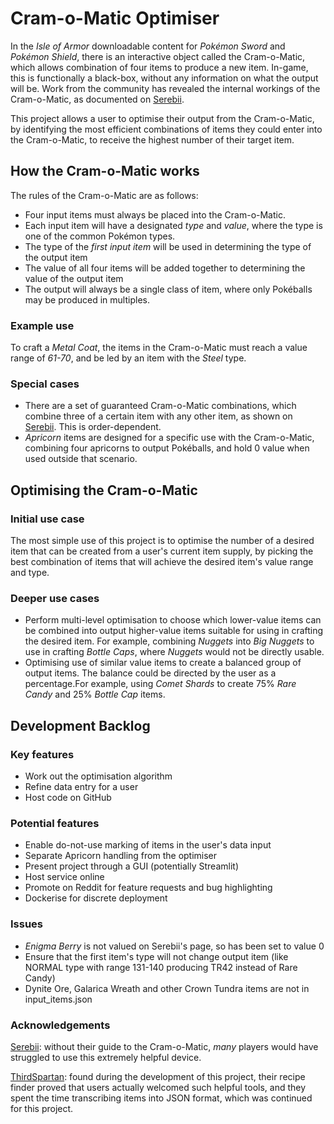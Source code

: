 # Cram-o-Matic Optimiser
In the _Isle of Armor_ downloadable content for _Pokémon Sword_ and _Pokémon Shield_, there is an interactive object
called the Cram-o-Matic, which allows combination of four items to produce a new item.
In-game, this is functionally a black-box, without any information on what the output will be.
Work from the community has revealed the internal workings of the Cram-o-Matic, as documented on
[Serebii](https://www.serebii.net/swordshield/cram-o-matic.shtml).

This project allows a user to optimise their output from the Cram-o-Matic, by identifying the most efficient 
combinations of items they could enter into the Cram-o-Matic, to receive the highest number of their target item. 

## How the Cram-o-Matic works
The rules of the Cram-o-Matic are as follows:
- Four input items must always be placed into the Cram-o-Matic.
- Each input item will have a designated _type_ and _value_, where the type is one of the common Pokémon types. 
- The type of the _first input item_ will be used in determining the type of the output item
- The value of all four items will be added together to determining the value of the output item
- The output will always be a single class of item, where only Pokéballs may be produced in multiples.

### Example use
To craft a _Metal Coat_, the items in the Cram-o-Matic must reach a value range of _61-70_, and be led by an item with the
_Steel_ type. 

### Special cases
- There are a set of guaranteed Cram-o-Matic combinations, which combine three of a certain item with any other item,
  as shown on [Serebii](https://www.serebii.net/swordshield/cram-o-matic.shtml). This is order-dependent.
- _Apricorn_ items are designed for a specific use with the Cram-o-Matic, combining four apricorns to output Pokéballs,
  and hold 0 value when used outside that scenario.

## Optimising the Cram-o-Matic
### Initial use case
The most simple use of this project is to optimise the number of a desired item that can be created from a user's 
current item supply, by picking the best combination of items that will achieve the desired item's value range and type.

### Deeper use cases 
- Perform multi-level optimisation to choose which lower-value items can be combined into output higher-value items
  suitable for using in crafting the desired item. For example, combining _Nuggets_ into _Big Nuggets_ to use in crafting 
  _Bottle Caps_, where _Nuggets_ would not be directly usable.
- Optimising use of similar value items to create a balanced group of output items. The balance could be directed by 
  the user as a percentage.For example, using _Comet Shards_ to create 75% _Rare Candy_ and 25% _Bottle Cap_ items. 

## Development Backlog
### Key features
- Work out the optimisation algorithm
- Refine data entry for a user
- Host code on GitHub

### Potential features
- Enable do-not-use marking of items in the user's data input
- Separate Apricorn handling from the optimiser
- Present project through a GUI (potentially Streamlit)
- Host service online
- Promote on Reddit for feature requests and bug highlighting
- Dockerise for discrete deployment

### Issues
- _Enigma Berry_ is not valued on Serebii's page, so has been set to value 0
- Ensure that the first item's type will not change output item 
  (like NORMAL type with range 131-140 producing TR42 instead of Rare Candy)
- Dynite Ore, Galarica Wreath and other Crown Tundra items are not in input_items.json 

### Acknowledgements
[Serebii](https://www.serebii.net/swordshield/cram-o-matic.shtml): without their guide to the Cram-o-Matic, _many_
players would have struggled to use this extremely helpful device.

[ThirdSpartan](https://github.com/ThirdSpartan/ThirdSpartan.github.io): found during the development of this project,
their recipe finder proved that users actually welcomed such helpful tools, and they spent the time transcribing items
into JSON format, which was continued for this project.
